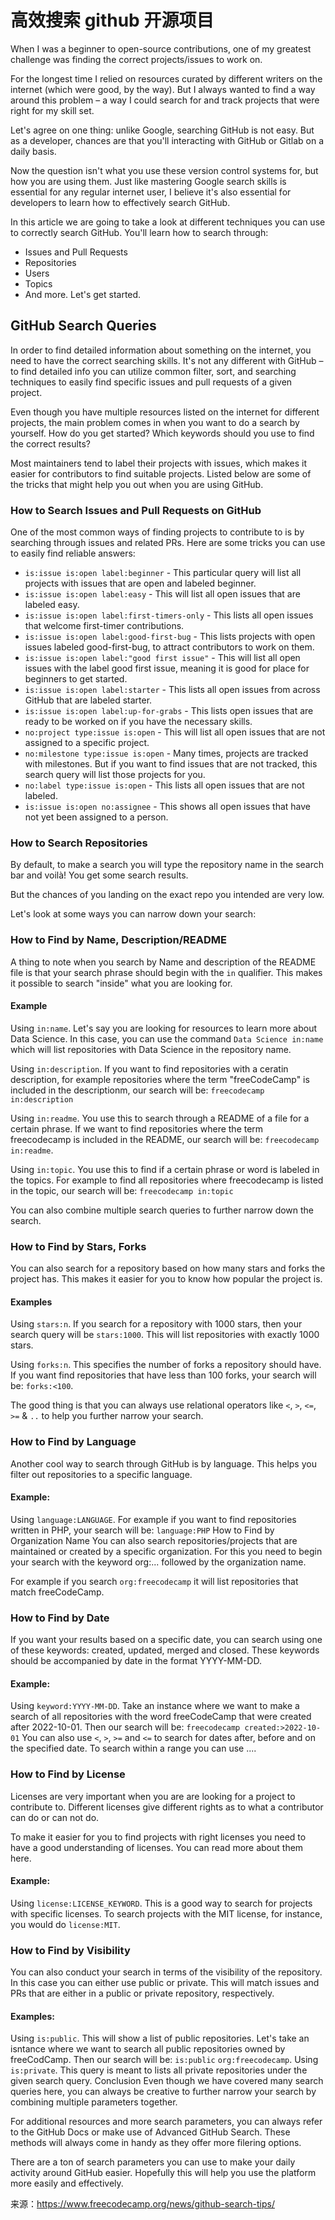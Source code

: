# 高效搜索 github 开源项目

When I was a beginner to open-source contributions, one of my greatest challenge was finding the correct projects/issues to work on.

For the longest time I relied on resources curated by different writers on the internet (which were good, by the way). But I always wanted to find a way around this problem – a way I could search for and track projects that were right for my skill set.

Let's agree on one thing: unlike Google, searching GitHub is not easy. But as a developer, chances are that you'll interacting with GitHub or Gitlab on a daily basis.

Now the question isn't what you use these version control systems for, but how you are using them. Just like mastering Google search skills is essential for any regular internet user, I believe it's also essential for developers to learn how to effectively search GitHub.

In this article we are going to take a look at different techniques you can use to correctly search GitHub. You'll learn how to search through:

-   Issues and Pull Requests
-   Repositories
-   Users
-   Topics
-   And more. Let's get started.

## GitHub Search Queries

In order to find detailed information about something on the internet, you need to have the correct searching skills. It's not any different with GitHub – to find detailed info you can utilize common filter, sort, and searching techniques to easily find specific issues and pull requests of a given project.

Even though you have multiple resources listed on the internet for different projects, the main problem comes in when you want to do a search by yourself. How do you get started? Which keywords should you use to find the correct results?

Most maintainers tend to label their projects with issues, which makes it easier for contributors to find suitable projects. Listed below are some of the tricks that might help you out when you are using GitHub.

### How to Search Issues and Pull Requests on GitHub

One of the most common ways of finding projects to contribute to is by searching through issues and related PRs. Here are some tricks you can use to easily find reliable answers:

-   `is:issue is:open label:beginner` - This particular query will list all projects with issues that are open and labeled beginner.
-   `is:issue is:open label:easy` - This will list all open issues that are labeled easy.
-   `is:issue is:open label:first-timers-only` - This lists all open issues that welcome first-timer contributions.
-   `is:issue is:open label:good-first-bug` - This lists projects with open issues labeled good-first-bug, to attract contributors to work on them.
-   `is:issue is:open label:"good first issue"` - This will list all open issues with the label good first issue, meaning it is good for place for beginners to get started.
-   `is:issue is:open label:starter` - This lists all open issues from across GitHub that are labeled starter.
-   `is:issue is:open label:up-for-grabs` - This lists open issues that are ready to be worked on if you have the necessary skills.
-   `no:project type:issue is:open` - This will list all open issues that are not assigned to a specific project.
-   `no:milestone type:issue is:open` - Many times, projects are tracked with milestones. But if you want to find issues that are not tracked, this search query will list those projects for you.
-   `no:label type:issue is:open` - This lists all open issues that are not labeled.
-   `is:issue is:open no:assignee` - This shows all open issues that have not yet been assigned to a person.

### How to Search Repositories

By default, to make a search you will type the repository name in the search bar and voilà! You get some search results.

But the chances of you landing on the exact repo you intended are very low.

Let's look at some ways you can narrow down your search:

### How to Find by Name, Description/README

A thing to note when you search by Name and description of the README file is that your search phrase should begin with the `in` qualifier. This makes it possible to search "inside" what you are looking for.

#### Example

Using `in:name`. Let's say you are looking for resources to learn more about Data Science. In this case, you can use the command `Data Science in:name` which will list repositories with Data Science in the repository name.

Using `in:description`. If you want to find repositories with a ceratin description, for example repositories where the term "freeCodeCamp" is included in the descriptionm, our search will be: `freecodecamp in:description`

Using `in:readme`. You use this to search through a README of a file for a certain phrase. If we want to find repositories where the term freecodecamp is included in the README, our search will be: `freecodecamp in:readme`.

Using `in:topic`. You use this to find if a certain phrase or word is labeled in the topics. For example to find all repositories where freecodecamp is listed in the topic, our search will be: `freecodecamp in:topic`

You can also combine multiple search queries to further narrow down the search.

### How to Find by Stars, Forks

You can also search for a repository based on how many stars and forks the project has. This makes it easier for you to know how popular the project is.

#### Examples

Using `stars:n`. If you search for a repository with 1000 stars, then your search query will be `stars:1000`. This will list repositories with exactly 1000 stars.

Using `forks:n`. This specifies the number of forks a repository should have. If you want find repositories that have less than 100 forks, your search will be: `forks:<100`.

The good thing is that you can always use relational operators like `<`, `>`, `<=`, `>=` & `..` to help you further narrow your search.

### How to Find by Language

Another cool way to search through GitHub is by language. This helps you filter out repositories to a specific language.

#### Example:

Using `language:LANGUAGE`. For example if you want to find repositories written in PHP, your search will be: `language:PHP`
How to Find by Organization Name
You can also search repositories/projects that are maintained or created by a specific organization. For this you need to begin your search with the keyword org:... followed by the organization name.

For example if you search `org:freecodecamp` it will list repositories that match freeCodeCamp.

### How to Find by Date

If you want your results based on a specific date, you can search using one of these keywords: created, updated, merged and closed. These keywords should be accompanied by date in the format YYYY-MM-DD.

#### Example:

Using `keyword:YYYY-MM-DD`. Take an instance where we want to make a search of all repositories with the word freeCodeCamp that were created after 2022-10-01. Then our search will be: `freecodecamp created:>2022-10-01`
You can also use `<`, `>`, `>=` and `<=` to search for dates after, before and on the specified date. To search within a range you can use ....

### How to Find by License

Licenses are very important when you are are looking for a project to contribute to. Different licenses give different rights as to what a contributor can do or can not do.

To make it easier for you to find projects with right licenses you need to have a good understanding of licenses. You can read more about them here.

#### Example:

Using `license:LICENSE_KEYWORD`. This is a good way to search for projects with specific licenses. To search projects with the MIT license, for instance, you would do `license:MIT`.

### How to Find by Visibility

You can also conduct your search in terms of the visibility of the repository. In this case you can either use public or private. This will match issues and PRs that are either in a public or private repository, respectively.

#### Examples:

Using `is:public`. This will show a list of public repositories. Let's take an isntance where we want to search all public repositories owned by freeCodCamp. Then our search will be: `is:public` `org:freecodecamp`.
Using `is:private`. This query is meant to lists all private repositories under the given search query.
Conclusion
Even though we have covered many search queries here, you can always be creative to further narrow your search by combining multiple parameters together.

For additional resources and more search parameters, you can always refer to the GitHub Docs or make use of Advanced GitHub Search. These methods will always come in handy as they offer more filering options.

There are a ton of search parameters you can use to make your daily activity around GitHub easier. Hopefully this will help you use the platform more easily and effectively.

来源：https://www.freecodecamp.org/news/github-search-tips/
